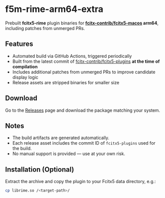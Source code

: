 # f5m-rime-arm64-extra

Prebuilt **fcitx5-rime** plugin binaries for **[fcitx-contrib/fcitx5-macos](https://github.com/fcitx-contrib/fcitx5-macos) arm64**, including patches from unmerged PRs.

## Features

- Automated build via GitHub Actions, triggered periodically  
- Built from the latest commit of [fcitx-contrib/fcitx5-plugins](https://github.com/fcitx-contrib/fcitx5-plugins) **at the time of compilation**  
- Includes additional patches from unmerged PRs to improve candidate display logic  
- Release assets are stripped binaries for smaller size

## Download

Go to the [Releases](../../releases) page and download the package matching your system.

## Notes

- The build artifacts are generated automatically.  
- Each release asset includes the commit ID of `fcitx5-plugins` used for the build.  
- No manual support is provided — use at your own risk.

## Installation (Optional)

Extract the archive and copy the plugin to your Fcitx5 data directory, e.g.:  

```bash
cp librime.so /<target-path>/
